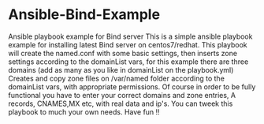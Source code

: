 # Ansible-Bind-Example
Ansible playbook example for Bind server
This is a simple ansible playbook example for installing latest Bind server
on centos7/redhat. This playbook will create the named.conf with some basic settings,
then inserts zone settings according to the domainList vars, for this example there are 
three domains (add as many as you like in domainList on the playbook.yml) 
Creates and copy zone files on /var/named folder according to the domainList vars, 
with appropriate permissions.
Of course in order to be fully functional you have to enter your correct domains and
zone entries, A records, CNAMES,MX etc, with real data and ip's. You can tweek this playbook 
to much your own needs. Have fun !! 

